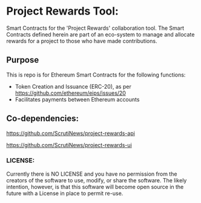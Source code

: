 # Project Rewards Tool:
Smart Contracts for the 'Project Rewards' collaboration tool. The Smart Contracts defined herein are part of an eco-system to manage and allocate rewards for a project to those who have made contributions.

## Purpose
This is repo is for Ethereum Smart Contracts for the following functions:
* Token Creation and Issuance (ERC-20), as per https://github.com/ethereum/eips/issues/20
* Facilitates payments between Ethereum accounts

## Co-dependencies:
https://github.com/ScrutiNews/project-rewards-api

https://github.com/ScrutiNews/project-rewards-ui


### LICENSE:
Currently there is NO LICENSE and you have no permission from the creators of the software to use, modify, or share the software. The likely intention, however, is that this software will become open source in the future with a License in place to permit re-use.
